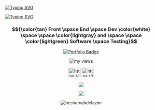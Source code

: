 [![Typing SVG](https://readme-typing-svg.demolab.com?font=Libre+Baskerville&weight=900&size=80&duration=2000&pause=1000&color=000000&background=FF40DC00&center=true&repeat=false&width=1000&height=140&lines=Greetings%F0%9F%A4%93)](https://git.io/typing-svg)

[![Typing SVG](https://readme-typing-svg.demolab.com?font=Fira+Code&weight=900&size=30&pause=5000&color=2788B3&background=FF40DC00&center=true&repeat=false&width=1000&lines=I+am+Hesham+Abdel-Azim)](https://git.io/typing-svg)

<h3 align="center">$${\color{tan} Front \space End \space Dev \color{white} \space \space \color{lightgray} and \space 
 \space \color{lightgreen} Software \space Testing}$$ </h3>
 
<p align="Center">
 <a href="https://hesham98-portfolio.netlify.app/" target="_blank"><img src="https://img.shields.io/badge/Portfolio-Visit%20Now-blue?style=for-the-badge" alt="Portfolio Badge"/></a>
</p>
<p align="Center">
 <img src="https://komarev.com/ghpvc/?username=heshamabdelazim&label=Profile%20views&color=0e75b6&style=flat" alt="my views" /> 
</p>

<p align="center" >
<a href="https://linkedin.com/in/hesham-abdelazim-kamel/" target="_blank"><img src="https://raw.githubusercontent.com/rahuldkjain/github-profile-readme-generator/master/src/images/icons/Social/linked-in-alt.svg" alt="https://linkedin.com/in/hesham-abdelazim-kamel" height="30" width="40" /></a>
 <a href="https://wa.me/+201212005626" target="_blank"><img src="https://raw.githubusercontent.com/rahuldkjain/github-profile-readme-generator/master/src/images/icons/Social/whatsapp.svg" alt="https://linkedin.com/in/hesham-abdelazim-kamel" height="30" width="40" /></a>

</p>


<p align="center">
    <img src="https://skillicons.dev/icons?i=java,javascript,typescript,react,next,redux,css,tailwind,bootstrap,sass,postman,selenium" />
</p>
<p align="center"> <a href="https://github.com/ryo-ma/github-profile-trophy"><img align="center" src="https://github-profile-trophy.vercel.app/?username=heshamabdelazim&theme=gitdimmed&title=Commits,Repositories,Experience,Stars" /></a> </p>


<p align="center">
 <img align="center" src="https://github-readme-stats.vercel.app/api/top-langs?username=heshamabdelazim&show_icons=true&locale=en&layout=compact" alt="heshamabdelazim" />


<!--
**heshamabdelazim/heshamabdelazim** is a ✨ _special_ ✨ repository because its `README.md` (this file) appears on your GitHub profile.

Here are some ideas to get you started:

- 🔭 I’m currently working on ...
- 🌱 I’m currently learning ...
- 👯 I’m looking to collaborate on ...
- 🤔 I’m looking for help with ...
- 💬 Ask me about ...
- 📫 How to reach me: ...
- 😄 Pronouns: ...
- ⚡ Fun fact: ...
-->
